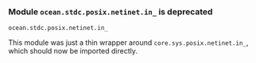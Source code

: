 ### Module `ocean.stdc.posix.netinet.in_` is deprecated

`ocean.stdc.posix.netinet.in_`

This module was just a thin wrapper around `core.sys.posix.netinet.in_`,
which should now be imported directly.

